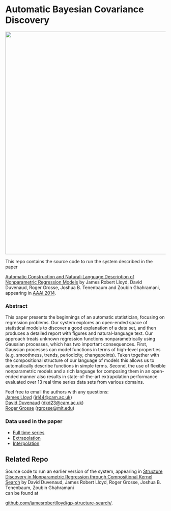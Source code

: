 Automatic Bayesian Covariance Discovery
=====================

<img src="https://raw.githubusercontent.com/jamesrobertlloyd/gpss-research/master/logo.png" width="700">

This repo contains the source code to run the system described in the paper

[Automatic Construction and Natural-Language Description of Nonparametric Regression Models](http://arxiv.org/pdf/1402.4304.pdf)
by James Robert Lloyd, David Duvenaud, Roger Grosse, Joshua B. Tenenbaum and Zoubin Ghahramani,
appearing in [AAAI 2014](http://www.aaai.org/Conferences/AAAI/aaai14.php).


### Abstract

This paper presents the beginnings of an automatic statistician, focusing on regression problems. Our system explores an open-ended space of statistical models to discover a good explanation of a data set, and then produces a detailed report with figures and natural-language text. Our approach treats unknown regression functions nonparametrically using Gaussian processes, which has two important consequences. First, Gaussian processes can model functions in terms of high-level properties (e.g. smoothness, trends, periodicity, changepoints). Taken together with the compositional structure of our language of models this allows us to automatically describe functions in simple terms. Second, the use of flexible nonparametric models and a rich language for composing them in an open-ended manner also results in state-of-the-art extrapolation performance evaluated over 13 real time series data sets from various domains.

Feel free to email the authors with any questions:  
[James Lloyd](http://mlg.eng.cam.ac.uk/Lloyd/) (jrl44@cam.ac.uk)  
[David Duvenaud](http://mlg.eng.cam.ac.uk/duvenaud/) (dkd23@cam.ac.uk)  
[Roger Grosse](http://people.csail.mit.edu/rgrosse/) (rgrosse@mit.edu)  


### Data used in the paper

 - [Full time series](https://github.com/jamesrobertlloyd/gpss-research/tree/master/data/tsdlr-renamed)
 - [Extrapolation](https://github.com/jamesrobertlloyd/gpss-research/tree/master/data/tsdlr_9010)
 - [Interpolation](https://github.com/jamesrobertlloyd/gpss-research/tree/master/data/tsdlr_5050)


Related Repo
------------------

Source code to run an earlier version of the system, appearing in 
[Structure Discovery in Nonparametric Regression through Compositional Kernel Search](http://arxiv.org/abs/1302.4922)
by David Duvenaud, James Robert Lloyd, Roger Grosse, Joshua B. Tenenbaum, Zoubin Ghahramani  
can be found at

[github.com/jamesrobertlloyd/gp-structure-search/](www.github.com/jamesrobertlloyd/gp-structure-search/).

